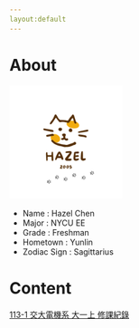 ```yaml
---
layout:default
---
```

# About
<img src="/Brown%20Yellow%20Cat%20Logo.png" width="200">

 - Name : Hazel Chen
 - Major : NYCU EE
 - Grade : Freshman
 - Hometown : Yunlin
 - Zodiac Sign : Sagittarius

# Content
<nav>
  <a href="https://hazel-1212.github.io/113-1/class">113-1 交大電機系 大一上 修課紀錄 </a>
</nav>

 



